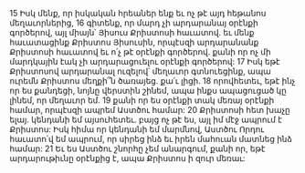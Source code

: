 15 Իսկ մենք, որ իսկական հրեաներ ենք եւ ոչ թէ այդ հեթանոս մեղաւորներից, 16 գիտենք, որ մարդ չի արդարանայ օրէնքի գործերով, այլ միայն՝ Յիսուս Քրիստոսի հաւատով. եւ մենք հաւատացինք Քրիստոս Յիսուսին, որպէսզի արդարանանք Քրիստոսի հաւատով եւ ո՛չ թէ օրէնքի գործերով. քանի որ ոչ մի մարդկային էակ չի արդարացուելու օրէնքի գործերով: 17 Իսկ եթէ Քրիստոսով արդարանալ ուզելով՝ մեղաւոր գտնուեցինք, ապա ուրեմն Քրիստոս մեղքի՞ն ծառայեց. քա՛ւ լիցի. 18 որովհետեւ, եթէ ինչ որ ես քանդեցի, նոյնը վերստին շինեմ, ապա ինքս ապացուցած կը լինեմ, որ մեղաւոր եմ. 19 քանի որ ես օրէնքի տակ մեռայ օրէնքի համար, որպէսզի ապրեմ Աստծու համար: 20 Քրիստոսի հետ խաչը ելայ. կենդանի եմ այսուհետեւ. բայց ոչ թէ ես, այլ իմ մէջ ապրում է Քրիստոս: Իսկ հիմա որ կենդանի եմ մարմնով, Աստծու Որդու հաւատո՛վ եմ ապրում, որ սիրեց ինձ եւ իրեն մահուան մատնեց ինձ համար: 21 Եւ ես Աստծու շնորհը չեմ անարգում, քանի որ, եթէ արդարութիւնը օրէնքից է, ապա Քրիստոս ի զուր մեռաւ:
